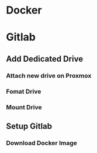 # Docker

# Gitlab
## Add Dedicated Drive
### Attach new drive on Proxmox
### Fomat Drive
### Mount Drive
## Setup Gitlab
### Download Docker Image
